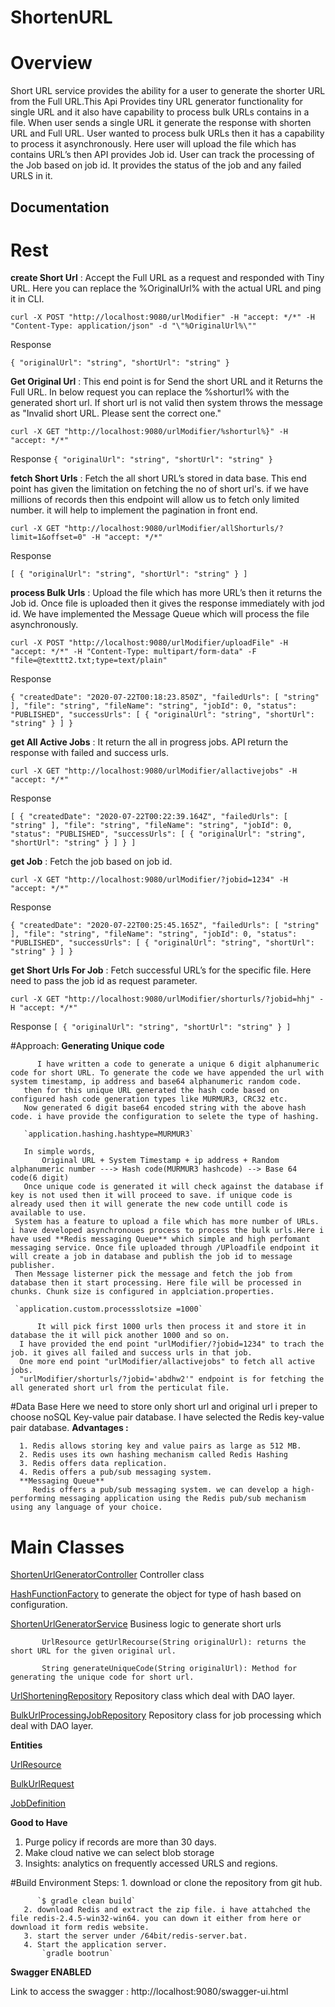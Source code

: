 # ShortenURL
# Overview
   Short URL service provides the ability for a user to generate the shorter URL from the Full URL.This Api Provides tiny URL generator functionality for single URL and it also have capability to process bulk URLs contains in a file. When user sends a single URL it generate the response with shorten URL and Full URL. User wanted to process bulk URLs then it has a capability to process it asynchronously. Here user will upload the file which has contains URL’s then API provides Job id. User can track the processing of the Job based on job id. It provides the status of the job and any failed URLS in it.
 
 ## Documentation
 
 # Rest
 **create Short Url** : Accept the Full URL as a request and responded with Tiny URL. Here you can replace the %OriginalUrl% with the actual URL and ping it in CLI.
 
 `curl -X POST "http://localhost:9080/urlModifier" -H "accept: */*" -H "Content-Type: application/json" -d "\"%OriginalUrl%\""`
 
 Response
 
 `{
    "originalUrl": "string",
    "shortUrl": "string"
  }`
 
 **Get Original Url** : This end point is for Send the short URL and it Returns the Full URL. In below request you can replace the %shorturl% with the generated short url.
 If short url is not valid then system throws the message as "Invalid short URL. Please sent the correct one."
 
 `curl -X GET "http://localhost:9080/urlModifier/%shorturl%}" -H "accept: */*"`
 
 Response
 `{
    "originalUrl": "string",
    "shortUrl": "string"
  }`
 
 **fetch Short Urls** : Fetch the all short URL’s stored in data base. This end point has given the limitation on fetching the no of short url's. if we have millions of records then this endpoint will allow us to fetch only limited number. it will help to implement the pagination in front end.
  
  `curl -X GET "http://localhost:9080/urlModifier/allShorturls/?limit=1&offset=0" -H "accept: */*"`
 
 Response
 
 `[
    {
      "originalUrl": "string",
      "shortUrl": "string"
    }
  ]`
  
 **process Bulk Urls** : Upload the file which has more URL’s then it returns the Job id. Once file is uploaded then it gives the response immediately with jod id. We have implemented the Message Queue which will process the file asynchronously.
 
 `curl -X POST "http://localhost:9080/urlModifier/uploadFile" -H "accept: */*" -H "Content-Type: multipart/form-data" -F "file=@texttt2.txt;type=text/plain"`
 
 Response
 
 `{
    "createdDate": "2020-07-22T00:18:23.850Z",
    "failedUrls": [
      "string"
    ],
    "file": "string",
    "fileName": "string",
    "jobId": 0,
    "status": "PUBLISHED",
    "successUrls": [
      {
        "originalUrl": "string",
        "shortUrl": "string"
      }
    ]
  }`
  
 **get All Active Jobs** : It return the all in progress jobs. API return the response with failed and success urls.
 
 `curl -X GET "http://localhost:9080/urlModifier/allactivejobs" -H "accept: */*"`
 
 Response
 
 `[
    {
      "createdDate": "2020-07-22T00:22:39.164Z",
      "failedUrls": [
        "string"
      ],
      "file": "string",
      "fileName": "string",
      "jobId": 0,
      "status": "PUBLISHED",
      "successUrls": [
        {
          "originalUrl": "string",
          "shortUrl": "string"
        }
      ]
    }
  ]`
 
 **get Job** : Fetch the job based on job id.
 
 `curl -X GET "http://localhost:9080/urlModifier/?jobid=1234" -H "accept: */*"`
 
 Response
 
 `{
    "createdDate": "2020-07-22T00:25:45.165Z",
    "failedUrls": [
      "string"
    ],
    "file": "string",
    "fileName": "string",
    "jobId": 0,
    "status": "PUBLISHED",
    "successUrls": [
      {
        "originalUrl": "string",
        "shortUrl": "string"
      }
    ]
  }`
  
 **get Short Urls For Job** : Fetch successful URL’s for the specific file. Here need to pass the job id as request parameter.
   
   `curl -X GET "http://localhost:9080/urlModifier/shorturls/?jobid=hhj" -H "accept: */*"`
   
   Response
   `[
      {
        "originalUrl": "string",
        "shortUrl": "string"
      }
    ]`
 
 #Approach:
  **Generating Unique code** 
  
          I have written a code to generate a unique 6 digit alphanumeric code for short URL. To generate the code we have appended the url with system timestamp, ip address and base64 alphanumeric random code.
       then for this unique URL generated the hash code based on configured hash code generation types like MURMUR3, CRC32 etc.
       Now generated 6 digit base64 encoded string with the above hash code. i have provide the configuration to selete the type of hashing.
       
       `application.hashing.hashtype=MURMUR3`
       
       In simple words,
           Original URL + System Timestamp + ip address + Random alphanumeric number ---> Hash code(MURMUR3 hashcode) --> Base 64 code(6 digit)
       Once unique code is generated it will check against the database if key is not used then it will proceed to save. if unique code is already used then it will generate the new code untill code is available to use.
     System has a feature to upload a file which has more number of URLs. i have developed asynchronoues process to process the bulk urls.Here i have used **Redis messaging Queue** which simple and high perfomant messaging service. Once file uploaded through /UPloadfile endpoint it will create a job in database and publish the job id to message publisher.
     Then Message listerner pick the message and fetch the job from database then it start processing. Here file will be processed in chunks. Chunk size is configured in applciation.properties. 
     
     `application.custom.processslotsize =1000`
     
          It will pick first 1000 urls then process it and store it in database the it will pick another 1000 and so on. 
      I have provided the end point "urlModifier/?jobid=1234" to trach the job. it gives all failed and success urls in that job.
      One more end point "urlModifier/allactivejobs" to fetch all active jobs.
      "urlModifier/shorturls/?jobid='abdhw2'" endpoint is for fetching the all generated short url from the perticulat file.
      
   #Data Base
      Here we need to store only short url and original url i preper to choose noSQL Key-value pair database. I have selected the Redis key-value pair database.
      **Advantages :**
      
      1. Redis allows storing key and value pairs as large as 512 MB.
      2. Redis uses its own hashing mechanism called Redis Hashing
      3. Redis offers data replication.
      4. Redis offers a pub/sub messaging system.
      **Messaging Queue**
         Redis offers a pub/sub messaging system. we can develop a high-performing messaging application using the Redis pub/sub mechanism using any language of your choice.
   
# Main Classes
   [ShortenUrlGeneratorController](com/company/shortenurl/shortenurl/controller/ShortenUrlGeneratorController.java) Controller class
 
   [HashFunctionFactory](com/company/shortenurl/shortenurl/hash/HashFunctionFactory.java) to generate the object for type of hash based on configuration.
   
   [ShortenUrlGeneratorService](com/company/shortenurl/shortenurl/service/ShortenUrlGeneratorService.java) Business logic to generate short urls
           
           UrlResource getUrlRecourse(String originalUrl): returns the short URL for the given original url.
           
           String generateUniqueCode(String originalUrl): Method for generating the unique code for short url.   
      
   [UrlShorteningRepository](com/company/shortenurl/shortenurl/repository/UrlShorteningRepository.java) Repository class which deal with DAO layer.
         
   [BulkUrlProcessingJobRepository](com/company/shortenurl/shortenurl/repository/BulkUrlProcessingJobRepository.java) Repository class for job processing which deal with DAO layer.
  
   **Entities**  
         
   [UrlResource](com/company/shortenurl/shortenurl/model/JobDefinition.java) 
      
   [BulkUrlRequest](com/company/shortenurl/shortenurl/model/JobDefinition.java) 
    
   [JobDefinition](com/company/shortenurl/shortenurl/model/JobDefinition.java) 
   
   
   **Good to Have**  
   
   1.  Purge policy if records are more than 30 days.
   2.  Make cloud native  we can select blob storage 
   3.  Insights: analytics on frequently accessed URLS and regions.
    
#Build Environment
    Steps:
       1. download or clone the repository from git hub.
       
          `$ gradle clean build`
       2. download Redis and extract the zip file. i have attahched the file redis-2.4.5-win32-win64. you can down it either from here or download it form redis website.
       3. start the server under /64bit/redis-server.bat.
       4. Start the application server.
           `gradle bootrun`
  **Swagger ENABLED**
  
   Link to access the swagger : http://localhost:9080/swagger-ui.html
